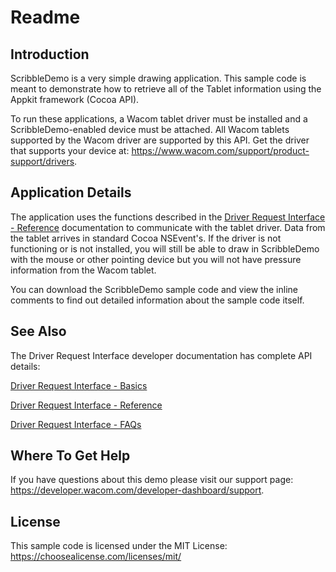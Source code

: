 # Readme

## Introduction
ScribbleDemo is a very simple drawing application. This sample code is meant to demonstrate how to retrieve all of the Tablet information using the Appkit framework (Cocoa API).

To run these applications, a Wacom tablet driver must be installed and a ScribbleDemo-enabled device must be attached. All Wacom tablets supported by the Wacom driver are supported by this API. Get the driver that supports your device at: https://www.wacom.com/support/product-support/drivers.


## Application Details
The application uses the functions described in the [Driver Request Interface - Reference](https://developer-docs.wacom.com/wacom-device-api/docs/dri-reference)
 documentation to communicate with the tablet driver. Data from the tablet arrives in standard Cocoa NSEvent's. If the driver is not functioning or is not installed, you will still be able to draw in ScribbleDemo with the mouse or other pointing device but you will not have pressure information from the Wacom tablet.

You can download the ScribbleDemo sample code and view the inline comments to find out detailed information about the sample code itself.

## See Also
The Driver Request Interface developer documentation has complete API details:

[Driver Request Interface - Basics](https://developer-docs.wacom.com/wacom-device-api/docs/dri-basics)

[Driver Request Interface - Reference](https://developer-docs.wacom.com/wacom-device-api/docs/dri-reference)

[Driver Request Interface - FAQs](https://developer-docs.wacom.com/wacom-device-api/docs/dri-faqs)

## Where To Get Help
If you have questions about this demo please visit our support page: https://developer.wacom.com/developer-dashboard/support. 

## License
This sample code is licensed under the MIT License: https://choosealicense.com/licenses/mit/